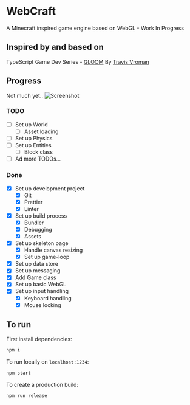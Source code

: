 # WebCraft

A Minecraft inspired game engine based on WebGL - Work In Progress

## Inspired by and based on

TypeScript Game Dev Series - [GLOOM](https://www.youtube.com/redirect?redir_token=r-7RGtn6INKqVcbnAsfkctrJ8qx8MTU5MDUyNDU3NkAxNTkwNDM4MTc2&q=https%3A%2F%2Fgithub.com%2Ftravisvroman%2Fgloom&v=Td7R3JLxa0o&event=video_description)
By [Travis Vroman](https://www.youtube.com/watch?v=PMvQQlx1L5w&list=PLv8Ddw9K0JPgdB1nl41SpcssTKskP2D5C)

## Progress

Not much yet..
![Screenshot](https://i.imgur.com/Sk57gid.jpg)

### TODO

- [ ] Set up World
  - [ ] Asset loading
- [ ] Set up Physics
- [ ] Set up Entities
  - [ ] Block class
- [ ] Ad more TODOs...

### Done

- [x] Set up development project
  - [x] Git
  - [x] Prettier
  - [x] Linter
- [x] Set up build process
  - [x] Bundler
  - [x] Debugging
  - [x] Assets
- [x] Set up skeleton page
  - [x] Handle canvas resizing
  - [x] Set up game-loop
- [x] Set up data store
- [x] Set up messaging
- [x] Add Game class
- [x] Set up basic WebGL
- [x] Set up input handling
  - [x] Keyboard handling
  - [x] Mouse locking

## To run

First install dependencies:

```sh
npm i
```

To run locally on `localhost:1234`:

```sh
npm start
```

To create a production build:

```sh
npm run release
```
